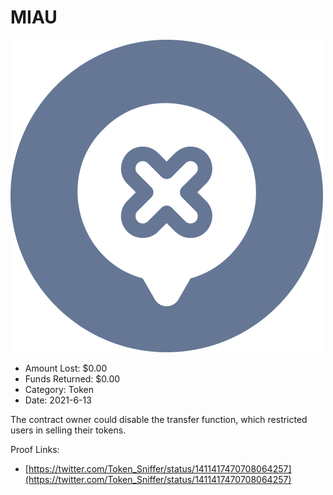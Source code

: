 # MIAU
![MIAU](/rektimages/MIAU.png)
- Amount Lost: $0.00
- Funds Returned: $0.00
- Category: Token
- Date: 2021-6-13

The contract owner could disable the transfer function, which restricted users in selling their tokens.  
  



Proof Links:
- [https://twitter.com/Token_Sniffer/status/1411417470708064257](https://twitter.com/Token_Sniffer/status/1411417470708064257)


